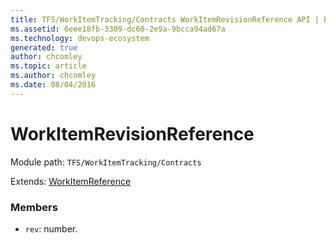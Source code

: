 ```yaml
---
title: TFS/WorkItemTracking/Contracts WorkItemRevisionReference API | Extensions for Azure DevOps Services
ms.assetid: 6eee18fb-3309-dc60-2e9a-9bcca94ad67a
ms.technology: devops-ecosystem
generated: true
author: chcomley
ms.topic: article
ms.author: chcomley
ms.date: 08/04/2016
---
```


# WorkItemRevisionReference

Module path: `TFS/WorkItemTracking/Contracts`

Extends: [WorkItemReference](../../../TFS/WorkItemTracking/Contracts/WorkItemReference.md)

### Members

* `rev`: number.
